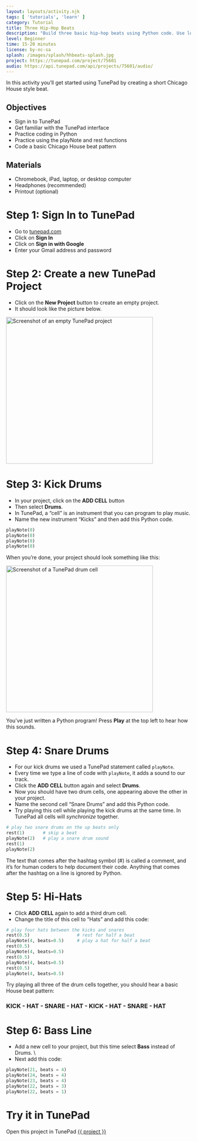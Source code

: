 ```yaml
---
layout: layouts/activity.njk
tags: [ 'tutorials', 'learn' ]
category: Tutorial
title: Three Hip-Hop Beats
description: "Build three basic hip-hop beats using Python code. Use loops to repeat sounds multiple times."
level: Beginner
time: 15-20 minutes
license: by-nc-sa
splash: /images/splash/hhbeats-splash.jpg
project: https://tunepad.com/project/75601
audio: https://api.tunepad.com/api/projects/75601/audio/
---
```

In this activity you’ll get started using TunePad by creating a short Chicago House style beat.

## Objectives
* Sign in to TunePad
* Get familiar with the TunePad interface
* Practice coding in Python
* Practice using the playNote and rest functions
* Code a basic Chicago House beat pattern

## Materials
* Chromebook, iPad, laptop, or desktop computer
* Headphones (recommended)
* Printout (optional)


# Step 1: Sign In to TunePad
* Go to [tunepad.com](https://tunepad.com)
* Click on **Sign In**
* Click on **Sign in with Google**
* Enter your Gmail address and password

# Step 2: Create a new TunePad Project
* Click on the **New Project** button to create an empty project. 
* It should look like the picture below.

<a href="/images/empty-project.png" target="_blank">
<img src="/images/empty-project.png" alt="Screenshot of an empty TunePad project" width="400px"></a>

# Step 3: Kick Drums
* In your project, click on the **ADD CELL** button 
* Then select **Drums**.
* In TunePad, a “cell” is an instrument that you can program to play music. 
* Name the new instrument “Kicks” and then add this Python code.

```python
playNote(0)
playNote(0)
playNote(0)
playNote(0)
```

When you’re done, your project should look something like this:

<a href="/images/drum-cell.png" target="_blank">
<img src="/images/drum-cell.png" alt="Screenshot of a TunePad drum cell" width="400px"></a>

You’ve just written a Python program! Press **Play** at the top left to hear how this sounds.


# Step 4: Snare Drums
* For our kick drums we used a TunePad statement called `playNote`. 
* Every time we type a line of code with `playNote`, it adds a sound to our track. 
* Click the **ADD CELL** button again and select **Drums**. 
* Now you should have two drum cells, one appearing above the other in your project. 
* Name the second cell “Snare Drums” and add this Python code. 
* Try playing this cell while playing the kick drums at the same time. In TunePad all cells will *synchronize* together.


```python
# play two snare drums on the up beats only
rest(1)       # skip a beat
playNote(2)   # play a snare drum sound
rest(1)
playNote(2)
```

The text that comes after the hashtag symbol (#) is called a comment, and it’s for human coders to help document their code. Anything that comes after the hashtag on a line is ignored by Python.

# Step 5: Hi-Hats
* Click **ADD CELL** again to add a third drum cell. 
* Change the title of this cell to “Hats” and add this code:

```python
# play four hats between the kicks and snares
rest(0.5)                  # rest for half a beat
playNote(4, beats=0.5)     # play a hat for half a beat
rest(0.5)
playNote(4, beats=0.5)
rest(0.5)
playNote(4, beats=0.5)
rest(0.5)
playNote(4, beats=0.5)
```

Try playing all three of the drum cells together, you should hear a basic House beat pattern:

### KICK - HAT - SNARE - HAT - KICK - HAT - SNARE - HAT

# Step 6: Bass Line
* Add a new cell to your project, but this time select **Bass** instead of Drums. \
* Next add this code:

```python
playNote(21, beats = 4)
playNote(24, beats = 4)
playNote(23, beats = 4)
playNote(22, beats = 3)
playNote(22, beats = 1)
```

# Try it in TunePad
Open this project in TunePad <a href="{{project}}" target="_blank">{{ project }}</a>